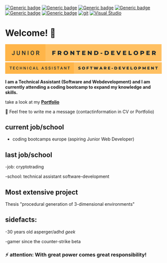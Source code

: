 [![Generic badge](https://img.shields.io/badge/HTML-5-purple.svg)](https://shields.io/)
[![Generic badge](https://img.shields.io/badge/CSS-3-green.svg)](https://shields.io/)
[![Generic badge](https://img.shields.io/badge/JS-2020-yellow.svg)](https://shields.io/)
[![Generic badge](https://img.shields.io/badge/Java-7-orange.svg)](https://shields.io/)
[![Generic badge](https://img.shields.io/badge/Python-3.6-yellow.svg)](https://shields.io/)
[![Generic badge](https://img.shields.io/badge/Vue.js-3.1-green.svg)](https://shields.io/)
[![git](https://img.shields.io/badge/--F05032?logo=git&logoColor=ffffff)](http://git-scm.com/)
[![Visual Studio](https://img.shields.io/badge/--6C33AF?logo=visual%20studio)](https://visualstudio.microsoft.com/)

# Welcome! 👋
![JuniorFrontendDev](https://github.com/ChristianMLux/ChristianMLux/blob/main/junior-frontend-developer.svg)
![TASoftware](https://github.com/ChristianMLux/ChristianMLux/blob/main/technical-assistant-software-development.svg)

**I am a Technical Assistant (Software and Webdevelopment) and I am currently attending a coding bootcamp to expand my knowledge and skills.**



take a look at my **[Portfolio](https://cml-portfolio.netlify.app/ "CML Portfolio")**

💬 Feel free to write me a message (contactinformation in CV or Portfolio)

## current job/school
- coding bootcamps europe (aspiring Junior Web Developer) 
## last job/school
-job: cryptotrading

-school: technical assistant software-development

## Most extensive project
Thesis "procedural generation of 3-dimensional environments" 

## sidefacts: 
-30 years old asperger/adhd _geek_ 

-gamer since the counter-strike beta




### ⚡ attention: With great power comes great responsibility!




<!--
**ChristianMLux/ChristianMLux** is a ✨ _special_ ✨ repository because its `README.md` (this file) appears on your GitHub profile.

Here are some ideas to get you started:

- 🔭 I’m currently working on ...
- 🌱 I’m currently learning ...
- 👯 I’m looking to collaborate on ...
- 🤔 I’m looking for help with ...
- 💬 Ask me about ...
- 📫 How to reach me: ...
- 😄 Pronouns: ...
- ⚡ Fun fact: ...
-->
